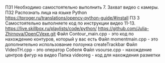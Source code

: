 ПЗ1 Необходимо самостоятельно выполнить 7. Захват видео с камеры. 
ПЗ2 Распознать лица на языке Python https://tproger.ru/translations/opencv-python-guide/#install
ПЗ 3 Самостоятельно выполняете код по инструкции видео 11-13. https://live.skillbox.ru/playlists/code/python/
https://github.com/Julia-Zhirnova/OpenCVexe.git
Файл Contour_main.cpp - это код по нахождению контуров, который у вас есть
Файл momentmain.cpp - это дополнительно использование ползунка createTrackbar
Файл VideoTH.cpp - это оператор Собеля
Файл vsourse.cpp - нахождение центров фигур на видео
Папка videoreg - код для нахождения разметки
